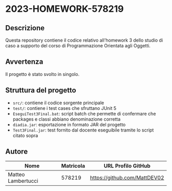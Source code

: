 # 2023-HOMEWORK-578219
## Descrizione

Questa repository contiene il codice relativo all'homework 3 dello studio di caso a supporto del corso di Programmazione Orientata agli Oggetti.

## Avvertenza

Il progetto è stato svolto in singolo.

## Struttura del progetto

- `src/`: contiene il codice sorgente principale
- `test/`: contiene i test cases che sfruttano JUnit 5
- `EseguiTest3Final.bat`: script batch che permette di confermare che packages e classi abbiano denominazione corretta
- `diadia.jar`: esportazione in formato JAR del progetto
- `Test3Final.jar`: test fornito dal docente eseguibile tramite lo script citato sopra

## Autore

| Nome              | Matricola | URL Profilo GitHub                   |
| ----------------- | --------- | ------------------------------------ |
| Matteo Lambertucci | 578219    | https://github.com/MattDEV02 |
